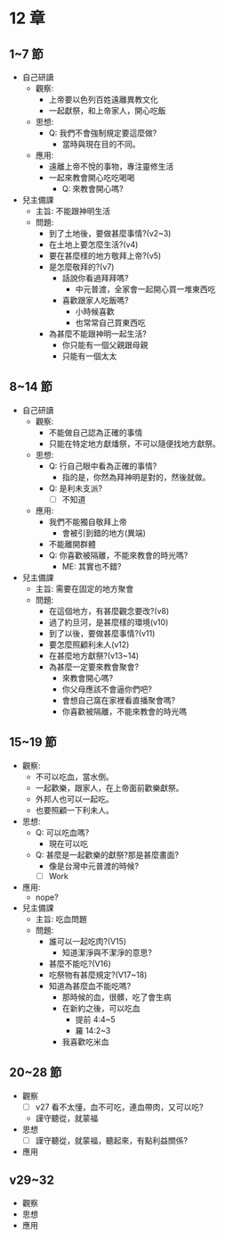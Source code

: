 # 12 章

## 1~7 節

- 自己研讀
  - 觀察:
    - 上帝要以色列百姓遠離異教文化
    - 一起獻祭，和上帝家人，開心吃飯
  - 思想:
    - Q: 我們不會強制規定要這麼做?
      - 當時與現在目的不同。
  - 應用:
    - 遠離上帝不悅的事物，專注靈修生活
    - 一起來教會開心吃吃喝喝
      - Q: 來教會開心嗎?
- 兒主備課
  - 主旨: 不能跟神明生活
  - 問題:
    - 到了土地後，要做甚麼事情?(v2~3)
    - 在土地上要怎麼生活?(v4)
    - 要在甚麼樣的地方敬拜上帝?(v5)
    - 是怎麼敬拜的?(v7)
      - 話說你看過拜拜嗎?
        - 中元普渡，全家會一起開心買一堆東西吃
      - 喜歡跟家人吃飯嗎?
        - 小時候喜歡
        - 也常常自己買東西吃
    - 為甚麼不能跟神明一起生活?
      - 你只能有一個父親跟母親
      - 只能有一個太太

## 8~14 節

- 自己研讀
  - 觀察:
    - 不能做自己認為正確的事情
    - 只能在特定地方獻燔祭，不可以隨便找地方獻祭。
  - 思想:
    - Q: 行自己眼中看為正確的事情?
      - 指的是，你然為拜神明是對的，然後就做。
    - Q: 是利未支派?
      - [ ] 不知道
  - 應用:
    - 我們不能獨自敬拜上帝
      - 會被引到錯的地方(異端)
    - 不能離開群體
    - Q: 你喜歡被隔離，不能來教會的時光嗎?
      - ME: 其實也不錯?
- 兒主備課
  - 主旨: 需要在固定的地方聚會
  - 問題:
    - 在這個地方，有甚麼觀念要改?(v8)
    - 過了約旦河，是甚麼樣的環境(v10)
    - 到了以後，要做甚麼事情?(v11)
    - 要怎麼照顧利未人(v12)
    - 在甚麼地方獻祭?(v13~14)
    - 為甚麼一定要來教會聚會?
      - 來教會開心嗎?
      - 你父母應該不會逼你們吧?
      - 會想自己窩在家裡看直播聚會嗎?
      - 你喜歡被隔離，不能來教會的時光嗎

## 15~19 節

- 觀察:
  - 不可以吃血，當水倒。
  - 一起歡樂，跟家人，在上帝面前歡樂獻祭。
  - 外邦人也可以一起吃。
  - 也要照顧一下利未人。
- 思想:
  - Q: 可以吃血嗎?
    - 現在可以吃
  - Q: 甚麼是一起歡樂的獻祭?那是甚麼畫面?
    - 像是台灣中元普渡的時候?
    - [ ] Work
- 應用:
  - nope?
- 兒主備課
  - 主旨: 吃血問題
  - 問題:
    - 誰可以一起吃肉?(V15)
      - 知道潔淨與不潔淨的意思?
    - 甚麼不能吃?(V16)
    - 吃祭物有甚麼規定?(V17~18)
    - 知道為甚麼血不能吃嗎?
      - 那時候的血，很髒，吃了會生病
      - 在新約之後，可以吃血
        - 提前 4:4~5
        - 羅 14:2~3
      - 我喜歡吃米血

## 20~28 節

- 觀察
  - [ ] v27 看不太懂，血不可吃，連血帶肉，又可以吃?
  - 謹守聽從，就蒙福
- 思想
  - [ ] 謹守聽從，就蒙福，聽起來，有點利益關係?
- 應用

## v29~32

- 觀察
- 思想
- 應用
